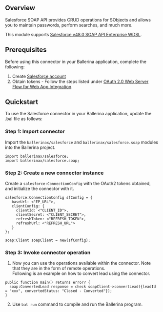## Overview
Salesforce SOAP API provides CRUD operations for SObjects and allows you to maintain passwords, perform searches, and much more.

This module supports [Salesforce v48.0 SOAP API Enterprise WDSL](https://developer.salesforce.com/docs/atlas.en-us.224.0.api.meta/api/sforce_api_quickstart_intro.htm).
 
## Prerequisites

Before using this connector in your Ballerina application, complete the following:
1. Create [Salesforce account](https://developer.salesforce.com/signup)
2. Obtain tokens - Follow the steps listed under [OAuth 2.0 Web Server Flow for Web App Integration](https://help.salesforce.com/articleView?id=sf.remoteaccess_oauth_web_server_flow.htm&type=5).

## Quickstart
To use the Salesforce connector in your Ballerina application, update the .bal file as follows:

### Step 1: Import connector
Import the `ballerinax/salesforce` and `ballerinax/salesforce.soap` modules into the Ballerina project.

```ballerina
import ballerinax/salesforce;
import ballerinax/salesforce.soap;
```

### Step 2: Create a new connector instance
Create a `salesforce:ConnectionConfig` with the OAuth2 tokens obtained, and initialize the connector with it.

```ballerina
salesforce:ConnectionConfig sfConfig = {
   baseUrl: <"EP_URL">,
   clientConfig: {
     clientId: <"CLIENT_ID">,
     clientSecret: <"CLIENT_SECRET">,
     refreshToken: <"REFRESH_TOKEN">,
     refreshUrl: <"REFRESH_URL"> 
   }
};

soap:Client soapClient = new(sfConfig);
```

### Step 3: Invoke connector operation
1. Now you can use the operations available within the connector. Note that they are in the form of remote operations.  
Following is an example on how to convert lead using the connector.
  ```ballerina
  public function main() returns error? {
    soap:ConvertedLead response = check soapClient->convertLead({leadId = "xxx", convertedStatus: "Closed - Converted"});
  }
  ```
2. Use `bal run` command to compile and run the Ballerina program. 
